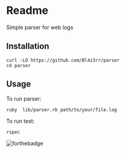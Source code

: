 # Readme

Simple parser for web logs

## Installation

```
curl -LO https://github.com/Bl4z3rr/parser
cd parser
```

## Usage
To run parser:
```
ruby  lib/parser.rb path/to/your/file.log
```

To run test:

```
rspec
```

![forthebadge](https://forthebadge.com/images/badges/made-with-ruby.svg)
